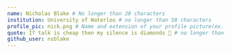 ```yaml
---
name: Nicholas Blake # No longer than 28 characters
institution: University of Waterloo # no longer than 58 characters
profile_pic: nick.png # Name and extension of your profile picture(ex. mona.png) The picture must be squared and 544px on width and height.
quote: If talk is cheap then my silence is diamonds 💎 # no longer than 100 characters, avoid using quotes(") to guarantee the format remains the same.
github_user: nsblake
---
```

